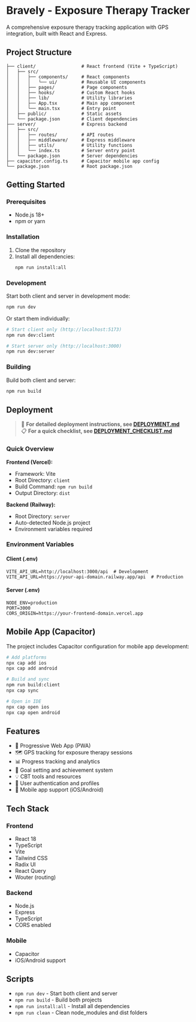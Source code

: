 # Bravely - Exposure Therapy Tracker

A comprehensive exposure therapy tracking application with GPS integration, built with React and Express.

## Project Structure

```
├── client/                 # React frontend (Vite + TypeScript)
│   ├── src/
│   │   ├── components/     # React components
│   │   │   └── ui/         # Reusable UI components
│   │   ├── pages/          # Page components
│   │   ├── hooks/          # Custom React hooks
│   │   ├── lib/            # Utility libraries
│   │   ├── App.tsx         # Main app component
│   │   └── main.tsx        # Entry point
│   ├── public/             # Static assets
│   └── package.json        # Client dependencies
├── server/                 # Express backend
│   ├── src/
│   │   ├── routes/         # API routes
│   │   ├── middleware/     # Express middleware
│   │   ├── utils/          # Utility functions
│   │   └── index.ts        # Server entry point
│   └── package.json        # Server dependencies
├── capacitor.config.ts     # Capacitor mobile app config
└── package.json            # Root package.json
```

## Getting Started

### Prerequisites

- Node.js 18+ 
- npm or yarn

### Installation

1. Clone the repository
2. Install all dependencies:
   ```bash
   npm run install:all
   ```

### Development

Start both client and server in development mode:
```bash
npm run dev
```

Or start them individually:
```bash
# Start client only (http://localhost:5173)
npm run dev:client

# Start server only (http://localhost:3000)
npm run dev:server
```

### Building

Build both client and server:
```bash
npm run build
```

## Deployment

> 📖 **For detailed deployment instructions, see [DEPLOYMENT.md](./DEPLOYMENT.md)**  
> 📋 **For a quick checklist, see [DEPLOYMENT_CHECKLIST.md](./DEPLOYMENT_CHECKLIST.md)**

### Quick Overview

**Frontend (Vercel):**
- Framework: Vite
- Root Directory: `client`
- Build Command: `npm run build`
- Output Directory: `dist`

**Backend (Railway):**
- Root Directory: `server`
- Auto-detected Node.js project
- Environment variables required

### Environment Variables

#### Client (.env)
```
VITE_API_URL=http://localhost:3000/api  # Development
VITE_API_URL=https://your-api-domain.railway.app/api  # Production
```

#### Server (.env)
```
NODE_ENV=production
PORT=3000
CORS_ORIGIN=https://your-frontend-domain.vercel.app
```

## Mobile App (Capacitor)

The project includes Capacitor configuration for mobile app development:

```bash
# Add platforms
npx cap add ios
npx cap add android

# Build and sync
npm run build:client
npx cap sync

# Open in IDE
npx cap open ios
npx cap open android
```

## Features

- 📱 Progressive Web App (PWA)
- 🗺️ GPS tracking for exposure therapy sessions
- 📊 Progress tracking and analytics
- 🎯 Goal setting and achievement system
- 💡 CBT tools and resources
- 🔐 User authentication and profiles
- 📱 Mobile app support (iOS/Android)

## Tech Stack

### Frontend
- React 18
- TypeScript
- Vite
- Tailwind CSS
- Radix UI
- React Query
- Wouter (routing)

### Backend
- Node.js
- Express
- TypeScript
- CORS enabled

### Mobile
- Capacitor
- iOS/Android support

## Scripts

- `npm run dev` - Start both client and server
- `npm run build` - Build both projects
- `npm run install:all` - Install all dependencies
- `npm run clean` - Clean node_modules and dist folders